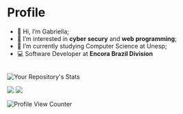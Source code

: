 # Profile
- 👋 Hi, I’m Gabriella;
- 👀 I’m interested in **cyber secury** and **web programming**;
- 🌱 I’m currently studying Computer Science at Unesp;
- :computer: Software Developer at **Encora Brazil Division**<br/><br/>

![Your Repository's Stats](https://github-readme-stats.vercel.app/api/top-langs/?username=lady-gabs&theme=midnight-purple)

<div>
  <a href="https://www.linkedin.com/in/gabriella-alves-de-oliveira-9267271b8/" target="_blank"><img src="https://img.shields.io/badge/-LinkedIn-%230077B5?style=for-the-badge&logo=linkedin&logoColor=white" target="_blank"></a>
  <a href = "mailto:oliveira.gabriellaalves@gmail.com"><img src="https://img.shields.io/badge/-Gmail-%23333?style=for-the-badge&logo=gmail&logoColor=white" target="_blank">    </a>
</div>

![Profile View Counter](https://komarev.com/ghpvc/?username=lady-gabs)
